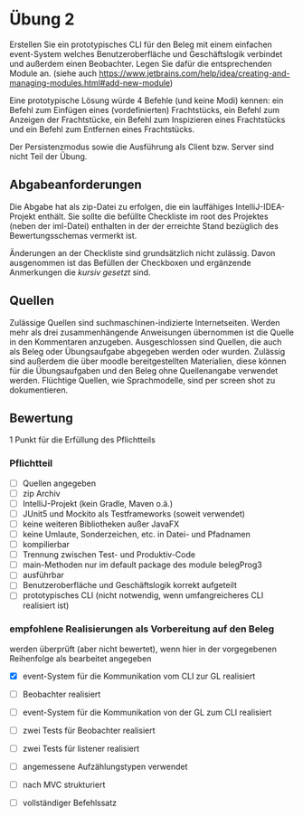 # Übung 2
Erstellen Sie ein prototypisches CLI für den Beleg mit einem einfachen event-System welches Benutzeroberfläche und Geschäftslogik verbindet und außerdem einen Beobachter.
Legen Sie dafür die entsprechenden Module an. (siehe auch https://www.jetbrains.com/help/idea/creating-and-managing-modules.html#add-new-module)

Eine prototypische Lösung würde 4 Befehle (und keine Modi) kennen: ein Befehl zum Einfügen eines (vordefinierten) Frachtstücks, ein Befehl zum Anzeigen der Frachtstücke, ein Befehl zum Inspizieren eines Frachtstücks und ein Befehl zum Entfernen eines Frachtstücks.

Der Persistenzmodus sowie die Ausführung als Client bzw. Server sind nicht Teil der Übung.

## Abgabeanforderungen
Die Abgabe hat als zip-Datei zu erfolgen, die ein lauffähiges IntelliJ-IDEA-Projekt enthält. Sie sollte die befüllte Checkliste im root des Projektes (neben der iml-Datei) enthalten in der der erreichte Stand bezüglich des Bewertungsschemas vermerkt ist.

Änderungen an der Checkliste sind grundsätzlich nicht zulässig. Davon ausgenommen ist das Befüllen der Checkboxen und ergänzende Anmerkungen die _kursiv gesetzt_ sind.

## Quellen
Zulässige Quellen sind suchmaschinen-indizierte Internetseiten. Werden mehr als drei zusammenhängende Anweisungen übernommen ist die Quelle in den Kommentaren anzugeben. Ausgeschlossen sind Quellen, die auch als Beleg oder Übungsaufgabe abgegeben werden oder wurden. Zulässig sind außerdem die über moodle bereitgestellten Materialien, diese können für die Übungsaufgaben und den Beleg ohne Quellenangabe verwendet werden.
Flüchtige Quellen, wie Sprachmodelle, sind per screen shot zu dokumentieren.

## Bewertung
1 Punkt für die Erfüllung des Pflichtteils

### Pflichtteil
- [ ] Quellen angegeben
- [ ] zip Archiv
- [ ] IntelliJ-Projekt (kein Gradle, Maven o.ä.)
- [ ] JUnit5 und Mockito als Testframeworks (soweit verwendet)
- [ ] keine weiteren Bibliotheken außer JavaFX
- [ ] keine Umlaute, Sonderzeichen, etc. in Datei- und Pfadnamen
- [ ] kompilierbar
- [ ] Trennung zwischen Test- und Produktiv-Code
- [ ] main-Methoden nur im default package des module belegProg3
- [ ] ausführbar
- [ ] Benutzeroberfläche und Geschäftslogik korrekt aufgeteilt
- [ ] prototypisches CLI (nicht notwendig, wenn umfangreicheres  CLI realisiert ist)

### empfohlene Realisierungen als Vorbereitung auf den Beleg
werden überprüft (aber nicht bewertet), wenn hier in der vorgegebenen Reihenfolge als bearbeitet angegeben
- [x] event-System für die Kommunikation vom CLI zur GL realisiert
- [ ] Beobachter realisiert
- [ ] event-System für die Kommunikation von der GL zum CLI realisiert
- [ ] zwei Tests für Beobachter realisiert
- [ ] zwei Tests für listener realisiert
- [ ] angemessene Aufzählungstypen verwendet
- [ ] nach MVC strukturiert
- [ ] vollständiger Befehlssatz

